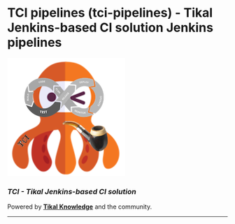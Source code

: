 # TCI pipelines (tci-pipelines) - Tikal Jenkins-based CI solution Jenkins pipelines
![tci-pipelines](src/resources/images/tci-pipelines.png)

### ***TCI - Tikal Jenkins-based CI solution***

Powered by **[Tikal Knowledge](http://www.tikalk.com)** and the community.
<hr/>

